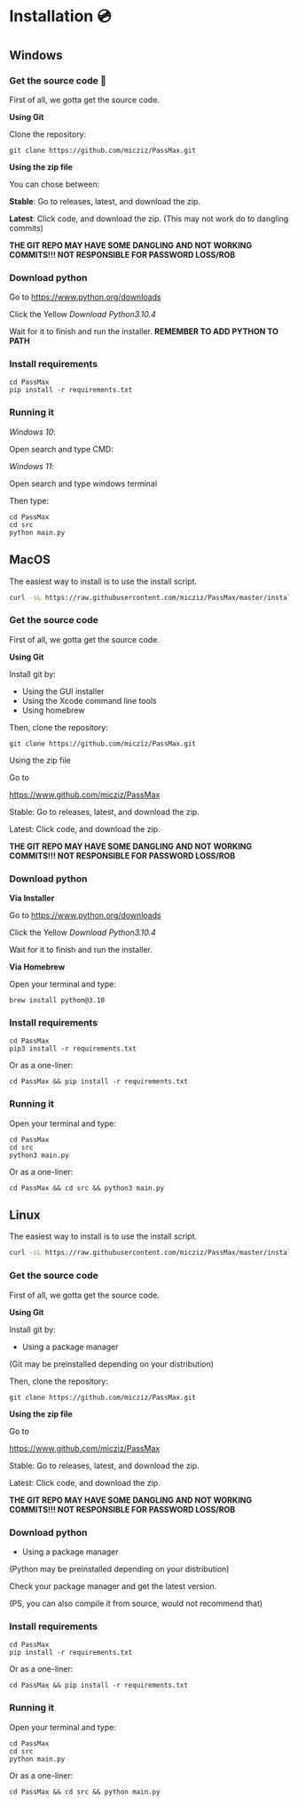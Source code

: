 # Installation 💿 

## Windows 

### Get the source code 💾

First of all, we gotta get the source code.

**Using Git**

Clone the repository:

```
git clone https://github.com/micziz/PassMax.git
```

**Using the zip file**

You can chose between:

**Stable**: Go to releases, latest, and download the zip.

**Latest**: Click code, and download the zip. (This may not work do to dangling commits)

**THE GIT REPO MAY HAVE SOME DANGLING AND NOT WORKING COMMITS!!! NOT RESPONSIBLE FOR PASSWORD LOSS/ROB**

### Download python

Go to https://www.python.org/downloads

Click the Yellow *Download Python3.10.4*

Wait for it to finish and run the installer. **REMEMBER TO ADD PYTHON TO PATH**

### Install requirements

```
cd PassMax
pip install -r requirements.txt
```

### Running it

*Windows 10*:

Open search and type CMD:

*Windows 11*:

Open search and type windows terminal

Then type:

```
cd PassMax
cd src
python main.py
```

## MacOS

The easiest way to install is to use the install script.

```sh
curl -sL https://raw.githubusercontent.com/micziz/PassMax/master/install.sh | sh
```


### Get the source code

First of all, we gotta get the source code.

**Using Git**

Install git by:

- Using the GUI installer
- Using the Xcode command line tools
- Using homebrew

Then, clone the repository:

```
git clone https://github.com/micziz/PassMax.git
```

Using the zip file

Go to

https://www.github.com/micziz/PassMax

Stable: Go to releases, latest, and download the zip.

Latest: Click code, and download the zip.

**THE GIT REPO MAY HAVE SOME DANGLING AND NOT WORKING COMMITS!!! NOT RESPONSIBLE FOR PASSWORD LOSS/ROB**

### Download python

**Via Installer**

Go to https://www.python.org/downloads

Click the Yellow *Download Python3.10.4*

Wait for it to finish and run the installer.

**Via Homebrew**

Open your terminal and type:

```
brew install python@3.10
```

### Install requirements

```
cd PassMax
pip3 install -r requirements.txt
```

Or as a one-liner:

```
cd PassMax && pip install -r requirements.txt
```

### Running it

Open your terminal and type:

```
cd PassMax
cd src
python3 main.py
```

Or as a one-liner:

```
cd PassMax && cd src && python3 main.py
```

## Linux

The easiest way to install is to use the install script.

```sh
curl -sL https://raw.githubusercontent.com/micziz/PassMax/master/install.sh | sh
```

### Get the source code

First of all, we gotta get the source code.

**Using Git**

Install git by:

- Using a package manager

(Git may be preinstalled depending on your distribution)

Then, clone the repository:

```
git clone https://github.com/micziz/PassMax.git
```

**Using the zip file**

Go to

https://www.github.com/micziz/PassMax

Stable: Go to releases, latest, and download the zip.

Latest: Click code, and download the zip.

**THE GIT REPO MAY HAVE SOME DANGLING AND NOT WORKING COMMITS!!! NOT RESPONSIBLE FOR PASSWORD LOSS/ROB**

### Download python

- Using a package manager

(Python may be preinstalled depending on your distribution)

Check your package manager and get the latest version.

(PS, you can also compile it from source, would not recommend that)

### Install requirements

```
cd PassMax
pip install -r requirements.txt
```

Or as a one-liner:

```
cd PassMax && pip install -r requirements.txt
```

### Running it

Open your terminal and type:

```
cd PassMax
cd src
python main.py
```

Or as a one-liner:

```
cd PassMax && cd src && python main.py
```
